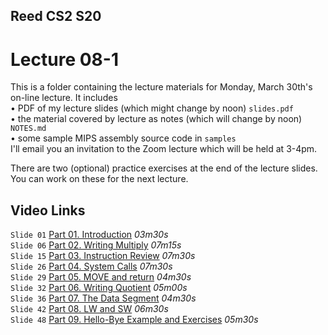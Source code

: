 ## Reed CS2 S20

# Lecture 08-1

This is a folder containing the lecture materials for Monday, March 30th's on-line lecture. It includes  
• PDF of my lecture slides (which might change by noon) `slides.pdf`   
• the material covered by lecture as notes (which will change by noon) `NOTES.md`     
• some sample MIPS assembly source code in `samples`  
I'll email you an invitation to the Zoom lecture which will be held at 3-4pm.

There are two (optional) practice exercises at the end of the lecture slides. You can work on these for the next lecture.

## Video Links

`Slide 01` [Part 01. Introduction](https://ensemble.reed.edu/Watch/Fi36Epx8) *03m30s*  
`Slide 06` [Part 02. Writing Multiply](https://ensemble.reed.edu/Watch/Wy76PcCt) *07m15s*  
`Slide 15` [Part 03. Instruction Review](https://ensemble.reed.edu/Watch/Pg67Ebi5) *07m30s*  
`Slide 26` [Part 04. System Calls](https://ensemble.reed.edu/Watch/o9L2Jkw4) *07m30s*  
`Slide 29` [Part 05. MOVE and return](https://ensemble.reed.edu/Watch/f2H7PoEk) *04m30s*  
`Slide 32` [Part 06. Writing Quotient](https://ensemble.reed.edu/Watch/Sn38CtEz) *05m00s*  
`Slide 36` [Part 07. The Data Segment](https://ensemble.reed.edu/Watch/d6FTe27N) *04m30s*  
`Slide 42` [Part 08. LW and SW](https://ensemble.reed.edu/Watch/Yd6x5C4K) *06m30s*  
`Slide 48` [Part 09. Hello-Bye Example and Exercises](https://ensemble.reed.edu/Watch/w7CBq5j9) *05m30s*  
